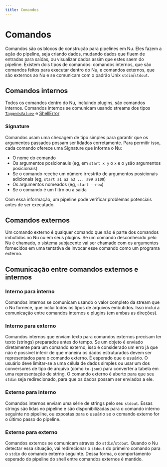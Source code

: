 ```yaml
---
title: Comandos
---
```


# Comandos

Comandos são os blocos de construção para pipelines em Nu. Eles fazem a ação do pipeline, seja criando dados, mudando dados que fluem de entradas para saídas, ou visualizar dados assim que estes saem do pipeline. Existem dois tipos de comandos: comandos internos, que são comandos feitos para executar dentro do Nu, e comandos externos, que são externos ao Nu e se comunicam com o padrão Unix `stdin`/`stdout`.

## Comandos internos

Todos os comandos dentro do Nu, incluindo plugins, são comandos internos. Comandos internos se comunicam usando streams dos tipos [`Tagged<Value>`](https://github.com/nushell/nushell/blob/d30c40b40ebfbb411a503ad7c7bceae8029c6689/crates/nu-source/src/meta.rs#L91) e [ShellError](https://github.com/nushell/nushell/blob/main/crates/nu-errors/src/lib.rs#L179)

### Signature

Comandos usam uma checagem de tipo simples para garantir que os argumentos passados possam ser lidados corretamente. Para permitir isso, cada comando oferece uma Signature que informa o Nu:

* O nome do comando
* Os argumentos posicionauis (eg, em `start x y` o `x` e o `y`são argumentos posicionais)
* Se o comando recebe um número irrestrito de argumentos posicionais adicionais (eg, `start a1 a2 a3 ... a99 a100`)
* Os argumentos nomeados (eg, `start --now`)
* Se o comando é um filtro ou a saída

Com essa informação, um pipeline pode verificar problemas potenciais antes de ser executado.

## Comandos externos

Um comando externo é qualquer comando que não é parte dos comandos imbutidos no Nu ou em seus plugins. Se um comando desconhecido pelo Nu é chamado, o sistema subjacente vai ser chamado com os argumentos fornecidos em uma tentativa de invocar esse comando como um programa externo.

## Comunicação entre comandos externos e internos

### Interno para interno

Comandos internos se comunicam usando o valor completo da stream que o Nu fornece, que incluí todos os tipos de arquivos embutidos. Isso incluí a comunicação entre comandos internos e plugins (em ambas as direções).

### Interno para externo

Comandos internos que enviam texto para comandos externos precisam ter texto (strings) preparados antes do tempo. Se um objeto é enviado diretamente para um comando externo, isso é considerado um erro já que não é possível inferir de que maneira os dados estruturados devem ser representados para o comando externo. É esperado que o usuário. O usuário deve limitar-se a uma célula de dados simples ou usar um dos conversores de tipo de arquivo (como `to-json`) para converter a tabela em uma representação de string.
O comando externo é aberto para que seu `stdin` seja redirecionado, para que os dados possam ser enviados a ele.

### Externo para interno

Comandos internos enviam uma série de strings pelo seu `stdout`. Essas strings são lidas no pipeline e são disponibilizadas para o comando interno seguinte no pipeline, ou expostas para o usuário se o comando externo for o último passo do pipeline.

### Externo para externo

Comandos externos se comunicam através do `stdin`/`stdout`. Quando o Nu detectar essa situação, vai redirecionar o `stdout` do primeiro comando para o `stdin` do comando externo seguinte. Dessa forma, o comportamento esperado do pipeline do shell entre comandos externos é mantido.

